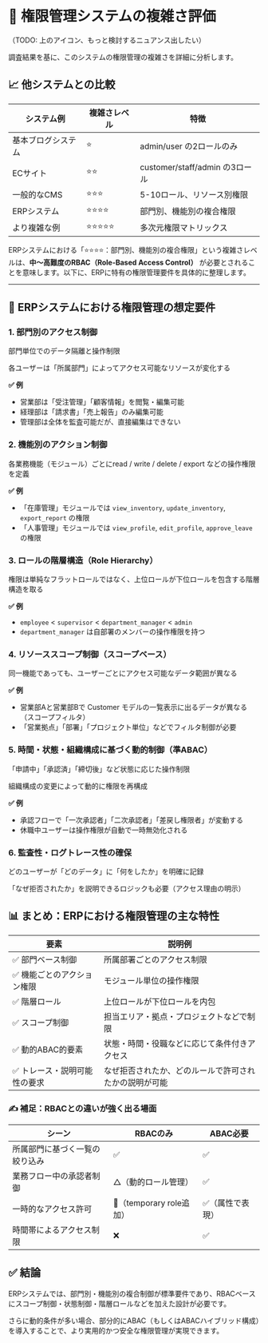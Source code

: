 # 🎯 権限管理システムの複雑さ評価
（TODO: 上のアイコン、もっと検討するニュアンス出したい）

調査結果を基に、このシステムの権限管理の複雑さを詳細に分析します。

## 📈 他システムとの比較

| システム例 | 複雑さレベル | 特徴 |
|------------|-------------|------|
| 基本ブログシステム | ⭐ | admin/user の2ロールのみ |
| ECサイト | ⭐⭐ | customer/staff/admin の3ロール |
| 一般的なCMS | ⭐⭐⭐ | 5-10ロール、リソース別権限 |
| ERPシステム | ⭐⭐⭐⭐ | 部門別、機能別の複合権限 |
| より複雑な例 | ⭐⭐⭐⭐⭐ | 多次元権限マトリックス |

ERPシステムにおける「⭐⭐⭐⭐：部門別、機能別の複合権限」という複雑さレベルは、**中〜高難度のRBAC（Role-Based Access Control）** が必要とされることを意味します。以下に、ERPに特有の権限管理要件を具体的に整理します。

---

## 🎯 ERPシステムにおける権限管理の想定要件

### 1. 部門別のアクセス制御

部門単位でのデータ隔離と操作制限

各ユーザーは「所属部門」によってアクセス可能なリソースが変化する

**✅ 例**

- 営業部は「受注管理」「顧客情報」を閲覧・編集可能
- 経理部は「請求書」「売上報告」のみ編集可能
- 管理部は全体を監査可能だが、直接編集はできない

### 2. 機能別のアクション制御

各業務機能（モジュール）ごとにread / write / delete / export などの操作権限を定義

**✅ 例**

- 「在庫管理」モジュールでは `view_inventory`, `update_inventory`, `export_report` の権限
- 「人事管理」モジュールでは `view_profile`, `edit_profile`, `approve_leave` の権限

### 3. ロールの階層構造（Role Hierarchy）

権限は単純なフラットロールではなく、上位ロールが下位ロールを包含する階層構造を取る

**✅ 例**

- `employee` < `supervisor` < `department_manager` < `admin`
- `department_manager` は自部署のメンバーの操作権限を持つ

### 4. リソーススコープ制御（スコープベース）

同一機能であっても、ユーザーごとにアクセス可能なデータ範囲が異なる

**✅ 例**

- 営業部Aと営業部Bで Customer モデルの一覧表示に出るデータが異なる（スコープフィルタ）
- 「営業拠点」「部署」「プロジェクト単位」などでフィルタ制御が必要

### 5. 時間・状態・組織構成に基づく動的制御（準ABAC）

「申請中」「承認済」「締切後」など状態に応じた操作制限

組織構成の変更によって動的に権限を再構成

**✅ 例**

- 承認フローで「一次承認者」「二次承認者」「差戻し権限者」が変動する
- 休職中ユーザーは操作権限が自動で一時無効化される

### 6. 監査性・ログトレース性の確保

どのユーザーが「どのデータ」に「何をしたか」を明確に記録

「なぜ拒否されたか」を説明できるロジックも必要（アクセス理由の明示）

## 📊 まとめ：ERPにおける権限管理の主な特性

| 要素 | 説明例 |
|------|--------|
| ✅ 部門ベース制御 | 所属部署ごとのアクセス制限 |
| ✅ 機能ごとのアクション権限 | モジュール単位の操作権限 |
| ✅ 階層ロール | 上位ロールが下位ロールを内包 |
| ✅ スコープ制御 | 担当エリア・拠点・プロジェクトなどで制限 |
| ✅ 動的ABAC的要素 | 状態・時間・役職などに応じて条件付きアクセス |
| ✅ トレース・説明可能性の要求 | なぜ拒否されたか、どのルールで許可されたかの説明が可能 |

### ✍️ 補足：RBACとの違いが強く出る場面

| シーン | RBACのみ | ABAC必要 |
|--------|----------|----------|
| 所属部門に基づく一覧の絞り込み | ✅ | ✅ |
| 業務フロー中の承認者制御 | △（動的ロール管理） | ✅ |
| 一時的なアクセス許可 | 🔺（temporary role追加） | ✅（属性で表現） |
| 時間帯によるアクセス制限 | ❌ | ✅ |

## ✅ 結論

ERPシステムでは、部門別・機能別の複合制御が標準要件であり、RBACベースにスコープ制御・状態制御・階層ロールなどを加えた設計が必要です。

さらに動的条件が多い場合、部分的にABAC（もしくはABACハイブリッド構成）を導入することで、より実用的かつ安全な権限管理が実現できます。
